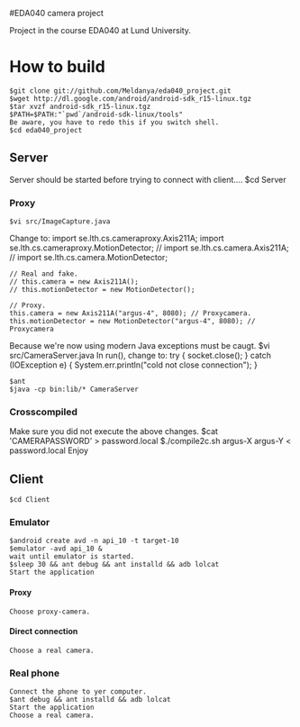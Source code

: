 #EDA040 camera project
 
Project in the course EDA040 at Lund University.


# How to build
	$git clone git://github.com/Meldanya/eda040_project.git
	$wget http://dl.google.com/android/android-sdk_r15-linux.tgz
	$tar xvzf android-sdk_r15-linux.tgz
	$PATH=$PATH:"`pwd`/android-sdk-linux/tools"
	Be aware, you have to redo this if you switch shell.
	$cd eda040_project
## Server
Server should be started before trying to connect with client....
	$cd Server
### Proxy
	$vi src/ImageCapture.java
Change to:
	import se.lth.cs.cameraproxy.Axis211A;
	import se.lth.cs.cameraproxy.MotionDetector;
	// import se.lth.cs.camera.Axis211A;
	// import se.lth.cs.camera.MotionDetector;

	// Real and fake.
	// this.camera = new Axis211A(); 
	// this.motionDetector = new MotionDetector();

	// Proxy.
	this.camera = new Axis211A("argus-4", 8080); // Proxycamera.
	this.motionDetector = new MotionDetector("argus-4", 8080); // Proxycamera

Because we're now using modern Java exceptions must be caugt.
	$vi src/CameraServer.java
In run(), change to:
	try {
		socket.close();
	} catch (IOException e) {
		System.err.println("cold not close connection");
	}	

	$ant
	$java -cp bin:lib/* CameraServer
### Crosscompiled
Make sure you did not execute the above changes.
	$cat 'CAMERAPASSWORD' > password.local
	$./compile2c.sh argus-X argus-Y < password.local
Enjoy


## Client
	$cd Client
### Emulator
	$android create avd -n api_10 -t target-10
	$emulator -avd api_10 &
	wait until emulator is started.
	$sleep 30 && ant debug && ant installd && adb lolcat
	Start the application	
#### Proxy
	Choose proxy-camera.
#### Direct connection
	Choose a real camera.
	
### Real phone
	Connect the phone to yer computer.
	$ant debug && ant installd && adb lolcat
	Start the application	
	Choose a real camera.


